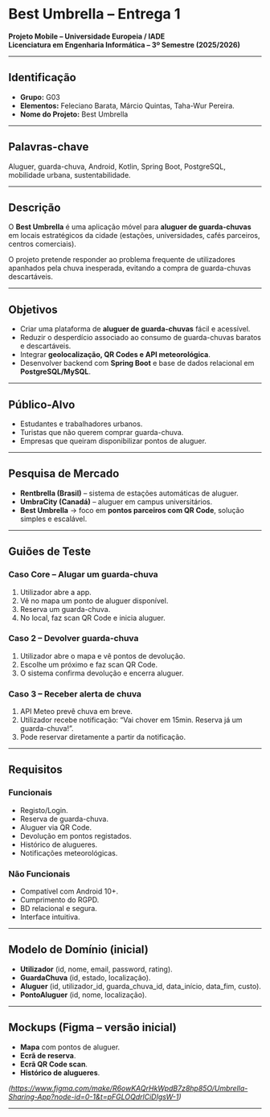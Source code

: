 # Best Umbrella – Entrega 1

**Projeto Mobile – Universidade Europeia / IADE**  
**Licenciatura em Engenharia Informática – 3º Semestre (2025/2026)**  

---

##  Identificação
- **Grupo:** G03  
- **Elementos:** Feleciano Barata, Márcio Quintas, Taha-Wur Pereira.   
- **Nome do Projeto:** Best Umbrella  


---

##  Palavras-chave
Aluguer, guarda-chuva, Android, Kotlin, Spring Boot, PostgreSQL, mobilidade urbana, sustentabilidade.  

---

##  Descrição
O **Best Umbrella** é uma aplicação móvel para **aluguer de guarda-chuvas** em locais estratégicos da cidade (estações, universidades, cafés parceiros, centros comerciais).  

O projeto pretende responder ao problema frequente de utilizadores apanhados pela chuva inesperada, evitando a compra de guarda-chuvas descartáveis.  

---

##  Objetivos
- Criar uma plataforma de **aluguer de guarda-chuvas** fácil e acessível.  
- Reduzir o desperdício associado ao consumo de guarda-chuvas baratos e descartáveis.  
- Integrar **geolocalização, QR Codes e API meteorológica**.  
- Desenvolver backend com **Spring Boot** e base de dados relacional em **PostgreSQL/MySQL**.  

---

##  Público-Alvo
- Estudantes e trabalhadores urbanos.  
- Turistas que não querem comprar guarda-chuva.  
- Empresas que queiram disponibilizar pontos de aluguer.  

---

##  Pesquisa de Mercado
- **Rentbrella (Brasil)** – sistema de estações automáticas de aluguer.  
- **UmbraCity (Canadá)** – aluguer em campus universitários.  
- **Best Umbrella** → foco em **pontos parceiros com QR Code**, solução simples e escalável.  

---

##  Guiões de Teste
### Caso Core – **Alugar um guarda-chuva**
1. Utilizador abre a app.  
2. Vê no mapa um ponto de aluguer disponível.  
3. Reserva um guarda-chuva.  
4. No local, faz scan QR Code e inicia aluguer.  

### Caso 2 – **Devolver guarda-chuva**
1. Utilizador abre o mapa e vê pontos de devolução.  
2. Escolhe um próximo e faz scan QR Code.  
3. O sistema confirma devolução e encerra aluguer.  

### Caso 3 – **Receber alerta de chuva**
1. API Meteo prevê chuva em breve.  
2. Utilizador recebe notificação: “Vai chover em 15min. Reserva já um guarda-chuva!”.  
3. Pode reservar diretamente a partir da notificação.  

---

##  Requisitos
### Funcionais
- Registo/Login.  
- Reserva de guarda-chuva.  
- Aluguer via QR Code.  
- Devolução em pontos registados.  
- Histórico de alugueres.  
- Notificações meteorológicas.  

### Não Funcionais
- Compatível com Android 10+.  
- Cumprimento do RGPD.  
- BD relacional e segura.  
- Interface intuitiva.  

---

##  Modelo de Domínio (inicial)
- **Utilizador** (id, nome, email, password, rating).  
- **GuardaChuva** (id, estado, localização).  
- **Aluguer** (id, utilizador_id, guarda_chuva_id, data_início, data_fim, custo).  
- **PontoAluguer** (id, nome, localização).  

---

##  Mockups (Figma – versão inicial)
- **Mapa** com pontos de aluguer.  
- **Ecrã de reserva**.  
- **Ecrã QR Code scan**.  
- **Histórico de alugueres**.  

*(https://www.figma.com/make/R6owKAQrHkWpdB7z8hp85O/Umbrella-Sharing-App?node-id=0-1&t=pFGLOQdrlCiDIgsW-1)*  

----





